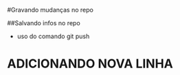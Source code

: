 #Gravando mudanças no repo

##Salvando infos no repo

* uso do comando git push
# ADICIONANDO NOVA LINHA